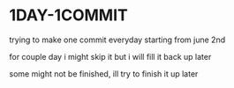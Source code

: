 # 1DAY-1COMMIT
trying to make one commit everyday
starting from june 2nd


for couple day i might skip it but i will fill it back up later


some might not be finished, ill try to finish it up later
